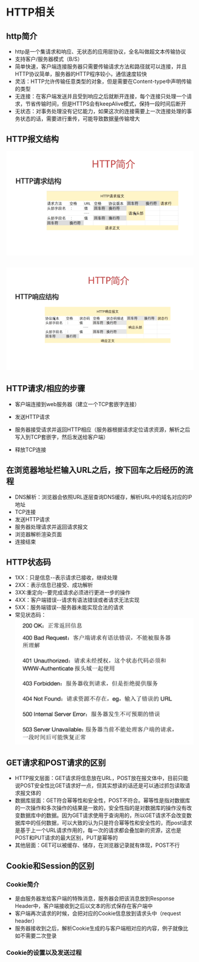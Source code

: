 # HTTP相关

## http简介

* http是一个集请求和响应、无状态的应用层协议，全名叫做超文本传输协议
* 支持客户/服务器模式（B/S）
* 简单快速，客户端连接服务器只需要传输请求方法和路径就可以连接，并且HTTP协议简单，服务器的HTTP程序较小，通信速度较快
* 灵活：HTTP允许传输任意类型的对象，但是需要在Content-type中声明传输的类型
* 无连接：在客户端发送并且受到响应之后就断开连接，每个连接只处理一个请求，节省传输时间，但是HTTPS会有keepAlive模式，保持一段时间后断开
* 无状态：对事务处理没有记忆能力，如果这次的连接需要上一次连接处理的事务状态的话，需要进行重传，可能导致数据量传输增大

## HTTP报文结构

![](/HTTP相关/1.png)

## ![](/HTTP相关/2.png)

## HTTP请求/相应的步骤

* 客户端连接到web服务器（建立一个TCP套嵌字连接）

* 发送HTTP请求

* 服务器接受请求并返回HTTP相应（服务器根据请求定位请求资源，解析之后写入到TCP套嵌字，然后发送给客户端）

* 释放TCP连接

## 在浏览器地址栏输入URL之后，按下回车之后经历的流程

* DNS解析：浏览器会依照URL逐层查询DNS缓存，解析URL中的域名对应的IP地址
* TCP连接
* 发送HTTP请求
* 服务器处理请求并返回请求报文
* 浏览器解析渲染页面
* 连接结束

## HTTP状态码

* 1XX：只是信息--表示请求已接收，继续处理
* 2XX：表示信息已接受、成功解析
* 3XX:重定向--要完成请求必须进行更进一步的操作
* 4XX：客户端错误--请求有语法错误或者请求无法实现
* 5XX：服务端错误--服务器未能实现合法的请求
* 常见状态码：
  ![](/HTTP相关/3.png)

## GET请求和POST请求的区别

- HTTP报文层面：GET请求将信息放在URL，POST放在报文体中，目前只能说POST安全性比GET请求好一点，但其实想读的话还是可以通过抓包读取请求报文体的
- 数据库层面：GET符合幂等性和安全性，POST不符合。幂等性是指对数据库的一次操作和多次操作的结果是一致的，安全性指的是对数据库的操作没有改变数据库中的数据。因为GET请求使用于查询用的，所以GET请求不会改变数据库中的任何数据，可以大致的认为只是符合幂等性和安全性的，而post请求是基于上一个URL请求作用的，每一次的请求都会叠加新的资源，这也是POST和PUT请求的最大区别，PUT是幂等的
- 其他层面：GET可以被缓存、储存，在浏览器记录就有体现，POST不行

## Cookie和Session的区别

### Cookie简介

- 是由服务器发给客户端的特殊消息，服务器会把该消息放到Response Header中，客户端接收到之后以文本的形式保存在客户端中
- 客户端再次请求的时候，会把对应的Cookie信息放到请求头中（request header）
- 服务器接收到之后，解析Cookie生成的与客户端相对应的内容，例子就像比如不需要二次登录

### Cookie的设置以及发送过程


